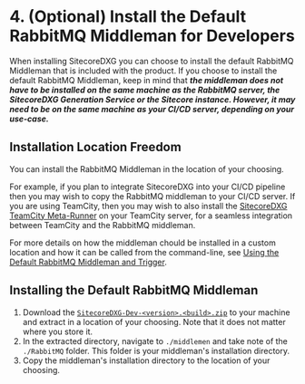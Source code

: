 # 4. \(Optional\) Install the Default RabbitMQ Middleman for Developers

When installing SitecoreDXG you can choose to install the default RabbitMQ Middleman that is included with the product. If you choose to install the default RabbitMQ Middleman, keep in mind that _**the middleman does not have to be installed on the same machine as the RabbitMQ server, the SitecoreDXG Generation Service or the Sitecore instance. However, it may need to be on the same machine as your CI/CD server, depending on your use-case.**_

## Installation Location Freedom

You can install the RabbitMQ Middleman in the location of your choosing.

For example, if you plan to integrate SitecoreDXG into your CI/CD pipeline then you may wish to copy the RabbitMQ middleman to your CI/CD server. If you are using TeamCity, then you may wish to also install the [SitecoreDXG TeamCity Meta-Runner](../../../how-to/cicd/integrating-the-default-teamcity-rabbitmq-meta-runner.md) on your TeamCity server, for a seamless integration between TeamCity and the RabbitMQ middleman.

For more details on how the middleman chould be installed in a custom location and how it can be called from the command-line, see [Using the Default RabbitMQ Middleman and Trigger](../../using-sitecoredxg/using-the-default-rabbitmq-middleman-and-trigger.md).

## Installing the Default RabbitMQ Middleman

1. Download the [`SitecoreDXG-Dev-<version>.<build>.zip`](../downloads.md) to your machine and extract in a location of your choosing. Note that it does not matter where you store it.
2. In the extracted directory, navigate to `./middlemen` and take note of the `./RabbitMQ` folder. This folder is your middleman's installation directory.
3. Copy the middleman's installation directory to the location of your choosing. 

